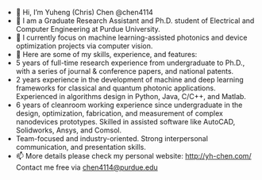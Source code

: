 - 👋 Hi, I’m Yuheng (Chris) Chen @chen4114
- 👀 I am a Graduate Research Assistant and Ph.D. student of Electrical and Computer Engineering at Purdue University.
- 🌱 I currently focus on machine learning-assisted photonics and device optimization projects via computer vision.
- 💞️ Here are some of my skills, experience, and features:
-    5 years of full-time research experience from undergraduate to Ph.D., with a series of journal & conference papers, and national patents.
-    2 years experience in the development of machine and deep learning frameworks for classical and quantum photonic applications. Experienced in algorithms design in Python, Java, C/C++, and Matlab.
-    6 years of cleanroom working experience since undergraduate in the design, optimization, fabrication, and measurement of complex nanodevices prototypes. Skilled in assisted software like AutoCAD, Solidworks, Ansys, and Comsol. 
-    Team-focused and industry-oriented. Strong interpersonal communication, and presentation skills.
- 📫 More details please check my personal website: http://yh-chen.com/ Contact me free via chen4114@purdue.edu
